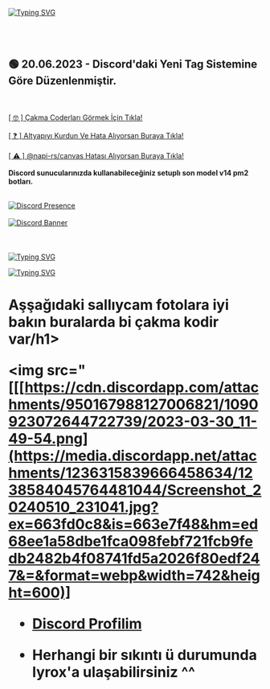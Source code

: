[![Typing SVG](https://readme-typing-svg.herokuapp.com?font=Fira+Code&pause=1000&random=false&width=435&lines=Patlak+Botcu+Valentia)](https://git.io/typing-svg)
<br> </br>
<br> </br>
<h2>🟢 20.06.2023 - Discord'daki Yeni Tag Sistemine Göre Düzenlenmiştir.</h2>
<br> </br>
<a href="#zort">[ 🤓 ] Çakma Coderları Görmek İçin Tıkla!</a>
<br> </br>
<a href="https://discord.gg/zSPzyGhtyP">[ ❓ ] Altyapıyı Kurdun Ve Hata Alıyorsan Buraya Tıkla!</a>
<br> </br>
<a href="#napirs">[ ⚠️ ] @napi-rs/canvas Hatası Alıyorsan Buraya Tıkla!</a>
<br> </br>
<strong>Discord sunucularınızda kullanabileceğiniz setuplı son model v14 pm2 botları.</strong>
<br> </br>

[![Discord Presence](https://luppufy-api.onrender.com/member/928259219038302258)](https://discord.com/users/928259219038302258)
<br> </br>
[![Discord Banner](https://api.weblutions.com/discord/invite/luppux/)](https://discord.gg/luppux)
<br> </br>
<br> </br>
[![Typing SVG](https://readme-typing-svg.herokuapp.com?font=Delicious+Handrawn&size=30&pause=1000&color=F70909&repeat=false&width=435&lines=%E2%9D%93+Kurulum+)](https://git.io/typing-svg)

[![Typing SVG](https://readme-typing-svg.herokuapp.com?font=Delicious+Handrawn&size=30&pause=1000&color=F700E5&repeat=false&width=435&lines=%F0%9F%96%BC%EF%B8%8F+G%C3%B6rseller)](#)



<h1 id="zort">Aşşağıdaki sallıycam fotolara iyi bakın buralarda bi çakma kodir var/h1>

<img  src="[[[https://cdn.discordapp.com/attachments/950167988127006821/1090923072644722739/2023-03-30_11-49-54.png](https://media.discordapp.net/attachments/1236315839666458634/1238584045764481044/Screenshot_20240510_231041.jpg?ex=663fd0c8&is=663e7f48&hm=ed68ee1a58dbe1fca098febf721fcb9fedb2482b4f08741fd5a2026f80edf247&=&format=webp&width=742&height=600)]

 


- [Discord Profilim](https://discord.com/users/1142158141446950912)

- Herhangi bir sıkıntı ü durumunda lyrox'a ulaşabilirsiniz ^^
<br> </br>

